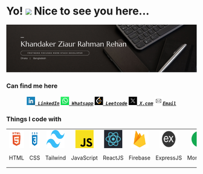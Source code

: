 <h1>Yo! <img src="https://emojis.slackmojis.com/emojis/images/1531849430/4246/blob-sunglasses.gif?1531849430" width="30"/> Nice to see you here...</h1>


<img src="./images/banner.png">

<h3>Can find me here</h3>

<h5 align="center">
  <code><a href="https://www.linkedin.com/in/zrrehan/" target="_blank" title="LinkedIn Profile"><img width="22" src="images/linkedin.png"> LinkedIn</a></code>
  <code><a href="https://wa.me/+8801793158877" target="_blank" title="Whatsapp Profile"><img width="22" src="images/whatsapp.png"> Whatsapp</a></code>
  <code><a href="https://leetcode.com/u/rehan_redia_11/" target="_blank" title="Leetcode Profile"><img width="22" src="images/leetcode.png"> Leetcode</a></code>
  <code><a href="https://x.com/r_rrehan_" target="_blank" title="X Profile"><img width="22" src="images/X.png"> X.com</a></code>
  <code><a href="mailto:zrrehan@outlook.com" target="_blank" title="Email"><img width="22" src="images/mail.jpg">Email</a></code>
</a>
</h5>

<h3>Things I code with</h3>
<table>
  <tr>
    <td align="center" width="96">
      <a href="#macropower-tech">
        <img src="./images/HTML.png" width="48" height="48" alt="Python" />
      </a>
      <br><p>HTML</p>
    </td>
    <td align="center" width="96">
      <a href="#macropower-tech">
        <img src="./images/CSS.png" width="48" height="48" alt="Python" />
      </a>
      <br><p>CSS</p>
    </td>
    <td align="center" width="96">
      <a href="#macropower-tech">
        <img src="./images/tailwind.png" width="48" height="48" alt="Python" />
      </a>
      <br>
      <p>Tailwind</p>
    </td>
    <td align="center" width="96">
      <a href="#macropower-tech">
        <img src="./images/JS.png" width="48" height="48" alt="Python" />
      </a>
      <br><p>JavaScript</p>
    </td>
    <td align="center" width="96">
      <a href="#macropower-tech">
        <img src="./images/react.png" width="48" height="48" alt="Python" />
      </a>
      <br><p>ReactJS</p>
    </td>
    <td align="center" width="96">
      <a href="#macropower-tech">
        <img src="./images/firebase.png" width="48" height="48" alt="Python" />
      </a>
      <br><p>Firebase</p>
    </td>
    <td align="center" width="96">
      <a href="#macropower-tech">
        <img src="./images/express.png" width="48" height="48" alt="Python" />
      </a>
      <br>
      <p>ExpressJS</p>
    </td>
    <td align="center" width="96">
      <a href="#macropower-tech">
        <img src="./images/mongodb.png" width="48" height="48" alt="Python" />
      </a>
      <br>
      <p>MongoDB</p>
    </td>
    <td align="center" width="96">
      <a href="#macropower-tech">
        <img src="./images/python.png" width="48" height="48" alt="Python" />
      </a>
      <br>
      <p>Python</p>
    </td>
  </tr>
</table>